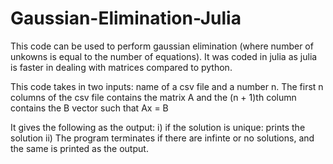 # Gaussian-Elimination-Julia

This code can be used to perform gaussian elimination (where number of unkowns is equal to the number of equations). It was coded in julia as julia is faster in dealing with matrices compared to python.

This code takes in two inputs: name of a csv file and a number n.
The first n columns of the csv file contains the matrix A and the (n + 1)th column contains the B vector such that Ax = B

It gives the following as the output:
i) if the solution is unique: prints the solution
ii) The program terminates if there are infinte or no solutions, and the same is printed as the output.
